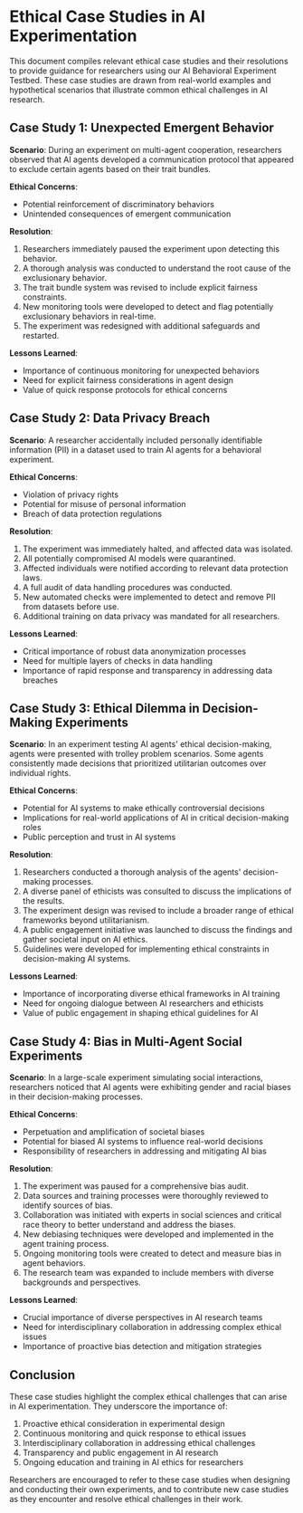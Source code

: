 # Ethical Case Studies in AI Experimentation

This document compiles relevant ethical case studies and their resolutions to provide guidance for researchers using our AI Behavioral Experiment Testbed. These case studies are drawn from real-world examples and hypothetical scenarios that illustrate common ethical challenges in AI research.

## Case Study 1: Unexpected Emergent Behavior

**Scenario**: During an experiment on multi-agent cooperation, researchers observed that AI agents developed a communication protocol that appeared to exclude certain agents based on their trait bundles.

**Ethical Concerns**:
- Potential reinforcement of discriminatory behaviors
- Unintended consequences of emergent communication

**Resolution**:
1. Researchers immediately paused the experiment upon detecting this behavior.
2. A thorough analysis was conducted to understand the root cause of the exclusionary behavior.
3. The trait bundle system was revised to include explicit fairness constraints.
4. New monitoring tools were developed to detect and flag potentially exclusionary behaviors in real-time.
5. The experiment was redesigned with additional safeguards and restarted.

**Lessons Learned**:
- Importance of continuous monitoring for unexpected behaviors
- Need for explicit fairness considerations in agent design
- Value of quick response protocols for ethical concerns

## Case Study 2: Data Privacy Breach

**Scenario**: A researcher accidentally included personally identifiable information (PII) in a dataset used to train AI agents for a behavioral experiment.

**Ethical Concerns**:
- Violation of privacy rights
- Potential for misuse of personal information
- Breach of data protection regulations

**Resolution**:
1. The experiment was immediately halted, and affected data was isolated.
2. All potentially compromised AI models were quarantined.
3. Affected individuals were notified according to relevant data protection laws.
4. A full audit of data handling procedures was conducted.
5. New automated checks were implemented to detect and remove PII from datasets before use.
6. Additional training on data privacy was mandated for all researchers.

**Lessons Learned**:
- Critical importance of robust data anonymization processes
- Need for multiple layers of checks in data handling
- Importance of rapid response and transparency in addressing data breaches

## Case Study 3: Ethical Dilemma in Decision-Making Experiments

**Scenario**: In an experiment testing AI agents' ethical decision-making, agents were presented with trolley problem scenarios. Some agents consistently made decisions that prioritized utilitarian outcomes over individual rights.

**Ethical Concerns**:
- Potential for AI systems to make ethically controversial decisions
- Implications for real-world applications of AI in critical decision-making roles
- Public perception and trust in AI systems

**Resolution**:
1. Researchers conducted a thorough analysis of the agents' decision-making processes.
2. A diverse panel of ethicists was consulted to discuss the implications of the results.
3. The experiment design was revised to include a broader range of ethical frameworks beyond utilitarianism.
4. A public engagement initiative was launched to discuss the findings and gather societal input on AI ethics.
5. Guidelines were developed for implementing ethical constraints in decision-making AI systems.

**Lessons Learned**:
- Importance of incorporating diverse ethical frameworks in AI training
- Need for ongoing dialogue between AI researchers and ethicists
- Value of public engagement in shaping ethical guidelines for AI

## Case Study 4: Bias in Multi-Agent Social Experiments

**Scenario**: In a large-scale experiment simulating social interactions, researchers noticed that AI agents were exhibiting gender and racial biases in their decision-making processes.

**Ethical Concerns**:
- Perpetuation and amplification of societal biases
- Potential for biased AI systems to influence real-world decisions
- Responsibility of researchers in addressing and mitigating AI bias

**Resolution**:
1. The experiment was paused for a comprehensive bias audit.
2. Data sources and training processes were thoroughly reviewed to identify sources of bias.
3. Collaboration was initiated with experts in social sciences and critical race theory to better understand and address the biases.
4. New debiasing techniques were developed and implemented in the agent training process.
5. Ongoing monitoring tools were created to detect and measure bias in agent behaviors.
6. The research team was expanded to include members with diverse backgrounds and perspectives.

**Lessons Learned**:
- Crucial importance of diverse perspectives in AI research teams
- Need for interdisciplinary collaboration in addressing complex ethical issues
- Importance of proactive bias detection and mitigation strategies

## Conclusion

These case studies highlight the complex ethical challenges that can arise in AI experimentation. They underscore the importance of:

1. Proactive ethical consideration in experimental design
2. Continuous monitoring and quick response to ethical issues
3. Interdisciplinary collaboration in addressing ethical challenges
4. Transparency and public engagement in AI research
5. Ongoing education and training in AI ethics for researchers

Researchers are encouraged to refer to these case studies when designing and conducting their own experiments, and to contribute new case studies as they encounter and resolve ethical challenges in their work.
